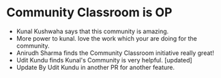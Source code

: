 # Community Classroom is OP

- Kunal Kushwaha says that this community is amazing.
- More power to kunal. love the work which your are doing for the community.
- Anirudh Sharma finds the Community Classroom initiative really great!
- Udit Kundu finds Kunal's Community is very helpful. [updated]
- Update By Udit Kundu in another PR for another feature.
